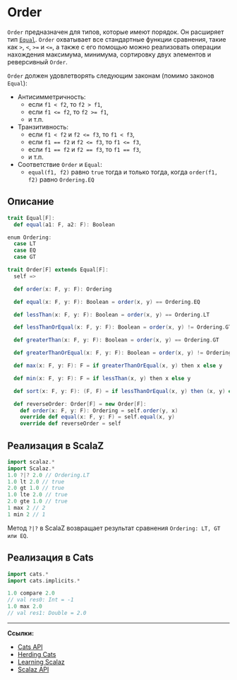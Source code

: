 # Order

`Order` предназначен для типов, которые имеют порядок. Он расширяет тип [`Equal`](https://scalabook.gitflic.space/docs/typeclass/equal/equal).
`Order` охватывает все стандартные функции сравнения, такие как `>`, `<`, `>=` и `<=`, 
а также с его помощью можно реализовать операции нахождения максимума, минимума, сортировку двух элементов и реверсивный `Order`.

`Order` должен удовлетворять следующим законам (помимо законов `Equal`):

- Антисимметричность: 
    - если `f1 < f2`, то `f2 > f1`, 
    - если `f1 <= f2`, то `f2 >= f1`,
    - и т.п.
- Транзитивность:
    - если `f1 < f2` и `f2 <= f3`, то `f1 < f3`,
    - если `f1 == f2` и `f2 <= f3`, то `f1 <= f3`,
    - если `f1 == f2` и `f2 == f3`, то `f1 == f3`,
    - и т.п.
- Соответствие `Order` и `Equal`:
    - `equal(f1, f2)` равно `true` тогда и только тогда, когда `order(f1, f2)` равно `Ordering.EQ`


## Описание

```scala
trait Equal[F]: 
  def equal(a1: F, a2: F): Boolean

enum Ordering:
  case LT
  case EQ
  case GT

trait Order[F] extends Equal[F]:
  self =>

  def order(x: F, y: F): Ordering

  def equal(x: F, y: F): Boolean = order(x, y) == Ordering.EQ

  def lessThan(x: F, y: F): Boolean = order(x, y) == Ordering.LT

  def lessThanOrEqual(x: F, y: F): Boolean = order(x, y) != Ordering.GT

  def greaterThan(x: F, y: F): Boolean = order(x, y) == Ordering.GT

  def greaterThanOrEqual(x: F, y: F): Boolean = order(x, y) != Ordering.LT

  def max(x: F, y: F): F = if greaterThanOrEqual(x, y) then x else y

  def min(x: F, y: F): F = if lessThan(x, y) then x else y

  def sort(x: F, y: F): (F, F) = if lessThanOrEqual(x, y) then (x, y) else (y, x)

  def reverseOrder: Order[F] = new Order[F]:
    def order(x: F, y: F): Ordering = self.order(y, x)
    override def equal(x: F, y: F) = self.equal(x, y)
    override def reverseOrder = self
```

## Реализация в ScalaZ

```scala
import scalaz.*
import Scalaz.*
1.0 ?|? 2.0 // Ordering.LT
1.0 lt 2.0 // true
2.0 gt 1.0 // true
1.0 lte 2.0 // true
2.0 gte 1.0 // true
1 max 2 // 2
1 min 2 // 1
```

Метод `?|?` в ScalaZ возвращает результат сравнения `Ordering: LT, GT или EQ`. 


## Реализация в Cats

```scala
import cats.*
import cats.implicits.*

1.0 compare 2.0
// val res0: Int = -1
1.0 max 2.0
// val res1: Double = 2.0
```


---

**Ссылки:**

- [Cats API](https://www.javadoc.io/doc/org.typelevel/cats-docs_3/latest/cats/kernel/Order.html)
- [Herding Cats](http://eed3si9n.com/herding-cats/Order.html)
- [Learning Scalaz](http://eed3si9n.com/learning-scalaz/Order.html)
- [Scalaz API](https://javadoc.io/doc/org.scalaz/scalaz-core_3/7.3.6/scalaz/Order.html)

